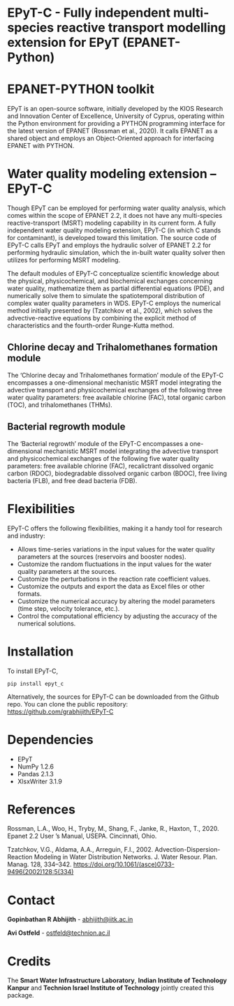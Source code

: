 # EPyT-C - Fully independent multi-species reactive transport modelling extension for EPyT (EPANET-Python)

# EPANET-PYTHON toolkit
EPyT is an open-source software, initially developed by the KIOS Research and Innovation Center of Excellence, University of Cyprus, operating within the Python environment for providing a PYTHON programming interface for the latest version of EPANET (Rossman et al., 2020). It calls EPANET as a shared object and employs an Object-Oriented approach for interfacing EPANET with PYTHON.

# Water quality modeling extension – EPyT-C
Though EPyT can be employed for performing water quality analysis, which comes within the scope of EPANET 2.2, it does not have any multi-species reactive-transport (MSRT) modeling capability in its current form. A fully independent water quality modeling extension, EPyT-C (in which C stands for contaminant), is developed toward this limitation. The source code of EPyT-C calls EPyT and employs the hydraulic solver of EPANET 2.2 for performing hydraulic simulation, which the in-built water quality solver then utilizes for performing MSRT modeling.
	
 The default modules of EPyT-C conceptualize scientific knowledge about the physical, physicochemical, and biochemical exchanges concerning water quality, mathematize them as partial differential equations (PDE), and numerically solve them to simulate the spatiotemporal distribution of complex water quality parameters in WDS. EPyT-C employs the numerical method initially presented by (Tzatchkov et al., 2002), which solves the advective-reactive equations by combining the explicit method of characteristics and the fourth-order Runge-Kutta method.

## Chlorine decay and Trihalomethanes formation module
The ‘Chlorine decay and Trihalomethanes formation’ module of the EPyT-C encompasses a one-dimensional mechanistic MSRT model integrating the advective transport and physicochemical exchanges of the following three water quality parameters: free available chlorine (FAC), total organic carbon (TOC), and trihalomethanes (THMs).

## Bacterial regrowth module
The ‘Bacterial regrowth’ module of the EPyT-C encompasses a one-dimensional mechanistic MSRT model integrating the advective transport and physicochemical exchanges of the following five water quality parameters: free available chlorine (FAC), recalictrant dissolved organic carbon (RDOC), biodegradable dissolved organic carbon (BDOC), free living bacteria (FLB), and free dead bacteria (FDB).

# Flexibilities

EPyT-C offers the following flexibilities, making it a handy tool for research and industry:
- Allows time-series variations in the input values for the water quality parameters at the sources (reservoirs and booster nodes).
- Customize the random fluctuations in the input values for the water quality parameters at the sources.
- Customize the perturbations in the reaction rate coefficient values.
- Customize the outputs and export the data as Excel files or other formats.
- Customize the numerical accuracy by altering the model parameters (time step, velocity tolerance, etc.).
- Control the computational efficiency by adjusting the accuracy of the numerical solutions.

# Installation

To install EPyT-C, 

`pip install epyt_c`
    
Alternatively, the sources for EPyT-C can be downloaded from the Github repo. You can clone the public repository: https://github.com/grabhijith/EPyT-C

# Dependencies
- EPyT 
- NumPy 1.2.6
- Pandas 2.1.3
- XlsxWriter 3.1.9

# References
Rossman, L.A., Woo, H., Tryby, M., Shang, F., Janke, R., Haxton, T., 2020. Epanet 2.2 User ’s Manual, USEPA. Cincinnati, Ohio.

Tzatchkov, V.G., Aldama, A.A., Arreguin, F.I., 2002. Advection-Dispersion-Reaction Modeling in Water Distribution Networks. J. Water Resour. Plan. Manag. 128, 334–342. https://doi.org/10.1061/(asce)0733-9496(2002)128:5(334)

# Contact

**Gopinbathan R Abhijith** - abhijith@iitk.ac.in

**Avi Ostfeld** - ostfeld@technion.ac.il

# Credits 

The **Smart Water Infrastructure Laboratory**, **Indian Institute of Technology Kanpur** and **Technion Israel Institute of Technology** jointly created this package.